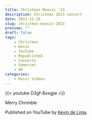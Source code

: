 ```yaml
---
title: Christmas Moosic '23
description: Christmas 2023 concert
date: 2023-12-25
slug: christmas-moosic-2023
preview: ""
draft: false
tags:
    - Christmas
    - Kevin
    - YouTube
    - Republished
    - Concerts
    - Somerset
    - UK
categories:
    - Music Videos
---
```


{{< youtube D3gf-Bxxgjw >}}

Merry Chrimble

Published on YouTube by [Kevin de Lima].

[Kevin de Lima]: https://www.youtube.com/@kevvocello/videos
